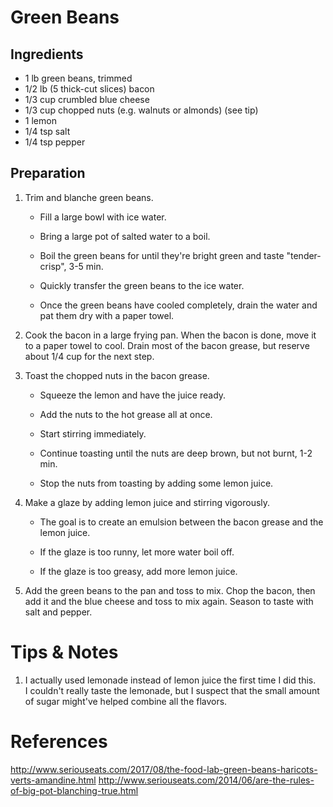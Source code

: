 Green Beans
====

Ingredients
----
- 1 lb green beans, trimmed
- 1/2 lb (5 thick-cut slices) bacon
- 1/3 cup crumbled blue cheese
- 1/3 cup chopped nuts (e.g. walnuts or almonds) (see tip)
- 1 lemon
- 1/4 tsp salt
- 1/4 tsp pepper

Preparation
----
1. Trim and blanche green beans.

    - Fill a large bowl with ice water.

    - Bring a large pot of salted water to a boil.

    - Boil the green beans for until they're bright green and taste 
      "tender-crisp", 3-5 min.

    - Quickly transfer the green beans to the ice water.

    - Once the green beans have cooled completely, drain the water and pat them 
      dry with a paper towel.

2. Cook the bacon in a large frying pan.  When the bacon is done, move it to a 
   paper towel to cool.  Drain most of the bacon grease, but reserve about 1/4 
   cup for the next step.

3. Toast the chopped nuts in the bacon grease.

    - Squeeze the lemon and have the juice ready.

    - Add the nuts to the hot grease all at once.

    - Start stirring immediately.

    - Continue toasting until the nuts are deep brown, but not burnt, 1-2 min.

    - Stop the nuts from toasting by adding some lemon juice.

4. Make a glaze by adding lemon juice and stirring vigorously.

    - The goal is to create an emulsion between the bacon grease and the lemon 
      juice.

    - If the glaze is too runny, let more water boil off.

    - If the glaze is too greasy, add more lemon juice.

5. Add the green beans to the pan and toss to mix.  Chop the bacon, then add it 
   and the blue cheese and toss to mix again.  Season to taste with salt and 
   pepper.

Tips & Notes
============
1. I actually used lemonade instead of lemon juice the first time I did this.  
   I couldn't really taste the lemonade, but I suspect that the small amount of 
   sugar might've helped combine all the flavors.

References
==========
http://www.seriouseats.com/2017/08/the-food-lab-green-beans-haricots-verts-amandine.html
http://www.seriouseats.com/2014/06/are-the-rules-of-big-pot-blanching-true.html
